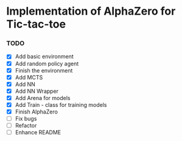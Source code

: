 # Implementation of AlphaZero for Tic-tac-toe

### TODO
- [x] Add basic environment
- [x] Add random policy agent
- [x] Finish the environment
- [x] Add MCTS
- [x] Add NN
- [X] Add NN Wrapper
- [X] Add Arena for models
- [X] Add Train - class for training models
- [X] Finish AlphaZero
- [ ] Fix bugs
- [ ] Refactor
- [ ] Enhance README
